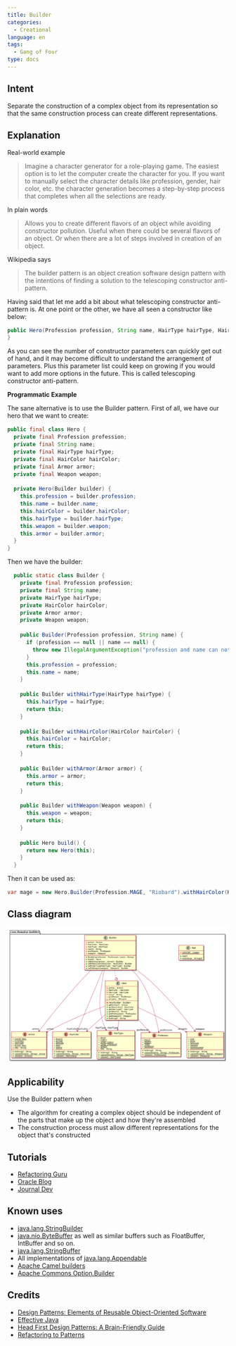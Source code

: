 ```yaml
---
title: Builder
categories:
  - Creational
language: en
tags:
  - Gang of Four
type: docs
---
```


## Intent

Separate the construction of a complex object from its representation so that the same construction 
process can create different representations.

## Explanation

Real-world example

> Imagine a character generator for a role-playing game. The easiest option is to let the computer 
> create the character for you. If you want to manually select the character details like 
> profession, gender, hair color, etc. the character generation becomes a step-by-step process that 
> completes when all the selections are ready.

In plain words

> Allows you to create different flavors of an object while avoiding constructor pollution. Useful 
> when there could be several flavors of an object. Or when there are a lot of steps involved in 
> creation of an object.

Wikipedia says

> The builder pattern is an object creation software design pattern with the intentions of finding 
> a solution to the telescoping constructor anti-pattern.

Having said that let me add a bit about what telescoping constructor anti-pattern is. At one point 
or the other, we have all seen a constructor like below:

```java
public Hero(Profession profession, String name, HairType hairType, HairColor hairColor, Armor armor, Weapon weapon) {
}
```

As you can see the number of constructor parameters can quickly get out of hand, and it may become 
difficult to understand the arrangement of parameters. Plus this parameter list could keep on 
growing if you would want to add more options in the future. This is called telescoping constructor 
anti-pattern.

**Programmatic Example**

The sane alternative is to use the Builder pattern. First of all, we have our hero that we want to 
create:

```java
public final class Hero {
  private final Profession profession;
  private final String name;
  private final HairType hairType;
  private final HairColor hairColor;
  private final Armor armor;
  private final Weapon weapon;

  private Hero(Builder builder) {
    this.profession = builder.profession;
    this.name = builder.name;
    this.hairColor = builder.hairColor;
    this.hairType = builder.hairType;
    this.weapon = builder.weapon;
    this.armor = builder.armor;
  }
}
```

Then we have the builder:

```java
  public static class Builder {
    private final Profession profession;
    private final String name;
    private HairType hairType;
    private HairColor hairColor;
    private Armor armor;
    private Weapon weapon;

    public Builder(Profession profession, String name) {
      if (profession == null || name == null) {
        throw new IllegalArgumentException("profession and name can not be null");
      }
      this.profession = profession;
      this.name = name;
    }

    public Builder withHairType(HairType hairType) {
      this.hairType = hairType;
      return this;
    }

    public Builder withHairColor(HairColor hairColor) {
      this.hairColor = hairColor;
      return this;
    }

    public Builder withArmor(Armor armor) {
      this.armor = armor;
      return this;
    }

    public Builder withWeapon(Weapon weapon) {
      this.weapon = weapon;
      return this;
    }

    public Hero build() {
      return new Hero(this);
    }
  }
```

Then it can be used as:

```java
var mage = new Hero.Builder(Profession.MAGE, "Riobard").withHairColor(HairColor.BLACK).withWeapon(Weapon.DAGGER).build();
```

## Class diagram

![alt text](etc/builder.urm.png "Builder class diagram")

## Applicability

Use the Builder pattern when

* The algorithm for creating a complex object should be independent of the parts that make up the object and how they're assembled
* The construction process must allow different representations for the object that's constructed

## Tutorials

* [Refactoring Guru](https://refactoring.guru/design-patterns/builder)
* [Oracle Blog](https://blogs.oracle.com/javamagazine/post/exploring-joshua-blochs-builder-design-pattern-in-java)
* [Journal Dev](https://www.journaldev.com/1425/builder-design-pattern-in-java)

## Known uses

* [java.lang.StringBuilder](http://docs.oracle.com/javase/8/docs/api/java/lang/StringBuilder.html)
* [java.nio.ByteBuffer](http://docs.oracle.com/javase/8/docs/api/java/nio/ByteBuffer.html#put-byte-) as well as similar buffers such as FloatBuffer, IntBuffer and so on.
* [java.lang.StringBuffer](http://docs.oracle.com/javase/8/docs/api/java/lang/StringBuffer.html#append-boolean-)
* All implementations of [java.lang.Appendable](http://docs.oracle.com/javase/8/docs/api/java/lang/Appendable.html)
* [Apache Camel builders](https://github.com/apache/camel/tree/0e195428ee04531be27a0b659005e3aa8d159d23/camel-core/src/main/java/org/apache/camel/builder)
* [Apache Commons Option.Builder](https://commons.apache.org/proper/commons-cli/apidocs/org/apache/commons/cli/Option.Builder.html)

## Credits

* [Design Patterns: Elements of Reusable Object-Oriented Software](https://www.amazon.com/gp/product/0201633612/ref=as_li_tl?ie=UTF8&camp=1789&creative=9325&creativeASIN=0201633612&linkCode=as2&tag=javadesignpat-20&linkId=675d49790ce11db99d90bde47f1aeb59)
* [Effective Java](https://www.amazon.com/gp/product/0134685997/ref=as_li_tl?ie=UTF8&camp=1789&creative=9325&creativeASIN=0134685997&linkCode=as2&tag=javadesignpat-20&linkId=4e349f4b3ff8c50123f8147c828e53eb)
* [Head First Design Patterns: A Brain-Friendly Guide](https://www.amazon.com/gp/product/0596007124/ref=as_li_tl?ie=UTF8&camp=1789&creative=9325&creativeASIN=0596007124&linkCode=as2&tag=javadesignpat-20&linkId=6b8b6eea86021af6c8e3cd3fc382cb5b)
* [Refactoring to Patterns](https://www.amazon.com/gp/product/0321213351/ref=as_li_tl?ie=UTF8&camp=1789&creative=9325&creativeASIN=0321213351&linkCode=as2&tag=javadesignpat-20&linkId=2a76fcb387234bc71b1c61150b3cc3a7)
